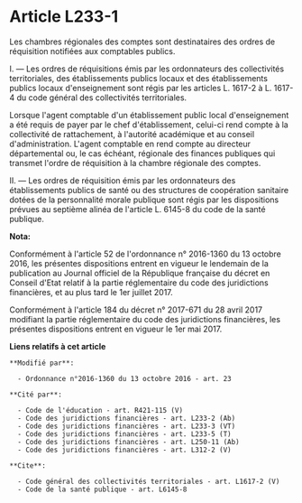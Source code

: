 # Article L233-1

Les chambres régionales des comptes sont destinataires des ordres de réquisition notifiées aux comptables publics. 

I. — Les ordres de réquisitions émis par les ordonnateurs des collectivités territoriales, des établissements publics locaux
et des établissements publics locaux d'enseignement sont régis par les articles L. 1617-2 à L. 1617-4 du code général des
collectivités territoriales. 

Lorsque l'agent comptable d'un établissement public local d'enseignement a été requis de payer par le chef d'établissement,
celui-ci rend compte à la collectivité de rattachement, à l'autorité académique et au conseil d'administration. L'agent
comptable en rend compte au directeur départemental ou, le cas échéant, régionale des finances publiques qui transmet l'ordre
de réquisition à la chambre régionale des comptes. 

II. — Les ordres de réquisition émis par les ordonnateurs des établissements publics de santé ou des structures de
coopération sanitaire dotées de la personnalité morale publique sont régis par les dispositions prévues au septième alinéa de
l'article L. 6145-8 du code de la santé publique.

**Nota:**

Conformément à l'article 52 de l'ordonnance n° 2016-1360 du 13 octobre 2016, les présentes dispositions entrent en vigueur le
lendemain de la publication au Journal officiel de la République française du décret en Conseil d'Etat relatif à la partie
réglementaire du code des juridictions financières, et au plus tard le 1er juillet 2017.

Conformément à l'article 184 du décret n° 2017-671 du 28 avril 2017 modifiant la partie réglementaire du code des
juridictions financières, les présentes dispositions entrent en vigueur le 1er mai 2017.

**Liens relatifs à cet article**

	**Modifié par**:

	  - Ordonnance n°2016-1360 du 13 octobre 2016 - art. 23

	**Cité par**:

	  - Code de l'éducation - art. R421-115 (V)
	  - Code des juridictions financières - art. L233-2 (Ab)
	  - Code des juridictions financières - art. L233-3 (VT)
	  - Code des juridictions financières - art. L233-5 (T)
	  - Code des juridictions financières - art. L250-11 (Ab)
	  - Code des juridictions financières - art. L312-2 (V)

	**Cite**:

	  - Code général des collectivités territoriales - art. L1617-2 (V)
	  - Code de la santé publique - art. L6145-8
